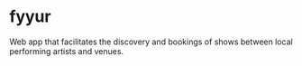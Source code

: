 # fyyur
Web app that facilitates the discovery and bookings of shows between local performing artists and venues.
